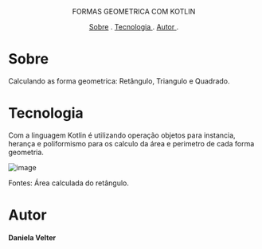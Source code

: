 

<p align="center"> FORMAS GEOMETRICA COM KOTLIN 
</p>

<p align="center">
<a href="#sobre">Sobre</a> .
<a href="#tecnologia"> Tecnologia </a> .
<a href="#autor"> Autor </a> .</p>

# Sobre

Calculando as forma geometrica: Retângulo, Triangulo e Quadrado.

# Tecnologia

Com a linguagem Kotlin é utilizando operação objetos para instancia, herança e poliformismo para os calculo da área e perimetro de cada forma geometria.

![image](https://github.com/Daniela2319/Lista_App/assets/106537496/0bc10f6f-1da8-45ed-bdde-eb8228dcfd88)
<p aling="center"> Fontes: Área calculada do retângulo. </p>

# Autor
#### Daniela Velter
